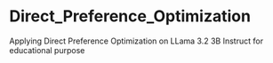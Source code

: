 # Direct_Preference_Optimization
Applying Direct Preference Optimization on LLama 3.2 3B Instruct for educational purpose

